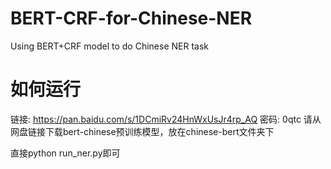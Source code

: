 # BERT-CRF-for-Chinese-NER
Using BERT+CRF model to do Chinese NER task

# 如何运行
链接: https://pan.baidu.com/s/1DCmiRv24HnWxUsJr4rp_AQ  密码: 0qtc
请从网盘链接下载bert-chinese预训练模型，放在chinese-bert文件夹下

直接python run_ner.py即可